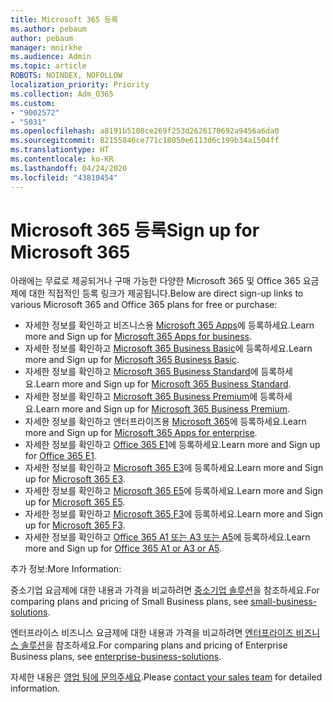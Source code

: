 ```yaml
---
title: Microsoft 365 등록
ms.author: pebaum
author: pebaum
manager: mnirkhe
ms.audience: Admin
ms.topic: article
ROBOTS: NOINDEX, NOFOLLOW
localization_priority: Priority
ms.collection: Adm_O365
ms.custom:
- "9002572"
- "5031"
ms.openlocfilehash: a8191b5108ce269f253d2626170692a9456a6da0
ms.sourcegitcommit: 82155846ce771c18050e6113d6c199b34a1504ff
ms.translationtype: HT
ms.contentlocale: ko-KR
ms.lasthandoff: 04/24/2020
ms.locfileid: "43810454"
---
```

# <a name="sign-up-for-microsoft-365"></a><span data-ttu-id="2e260-102">Microsoft 365 등록</span><span class="sxs-lookup"><span data-stu-id="2e260-102">Sign up for Microsoft 365</span></span>

<span data-ttu-id="2e260-103">아래에는 무료로 제공되거나 구매 가능한 다양한 Microsoft 365 및 Office 365 요금제에 대한 직접적인 등록 링크가 제공됩니다.</span><span class="sxs-lookup"><span data-stu-id="2e260-103">Below are direct sign-up links to various Microsoft 365 and Office 365 plans for free or purchase:</span></span>

- <span data-ttu-id="2e260-104">자세한 정보를 확인하고 비즈니스용 [Microsoft 365 Apps](https://products.office.com/business/office-365-business?activetab=pivot%3aoverviewtab)에 등록하세요.</span><span class="sxs-lookup"><span data-stu-id="2e260-104">Learn more and Sign up for [Microsoft 365 Apps for business](https://products.office.com/business/office-365-business?activetab=pivot%3aoverviewtab).</span></span>
- <span data-ttu-id="2e260-105">자세한 정보를 확인하고 [Microsoft 365 Business Basic](https://products.office.com/business/office-365-business-essentials?activetab=pivot%3aoverviewtab)에 등록하세요.</span><span class="sxs-lookup"><span data-stu-id="2e260-105">Learn more and Sign up for [Microsoft 365 Business Basic](https://products.office.com/business/office-365-business-essentials?activetab=pivot%3aoverviewtab).</span></span>
- <span data-ttu-id="2e260-106">자세한 정보를 확인하고 [Microsoft 365 Business Standard](https://products.office.com/business/office-365-business-premium?activetab=pivot%3aoverviewtab)에 등록하세요.</span><span class="sxs-lookup"><span data-stu-id="2e260-106">Learn more and Sign up for [Microsoft 365 Business Standard](https://products.office.com/business/office-365-business-premium?activetab=pivot%3aoverviewtab).</span></span>
- <span data-ttu-id="2e260-107">자세한 정보를 확인하고 [Microsoft 365 Business Premium](https://www.microsoft.com/microsoft-365/business/microsoft-365-business?activetab=pivot%3aoverviewtab)에 등록하세요.</span><span class="sxs-lookup"><span data-stu-id="2e260-107">Learn more and Sign up for [Microsoft 365 Business Premium](https://www.microsoft.com/microsoft-365/business/microsoft-365-business?activetab=pivot%3aoverviewtab).</span></span>
- <span data-ttu-id="2e260-108">자세한 정보를 확인하고 엔터프라이즈용 [Microsoft 365](https://products.office.com/business/office-365-proplus-product?activetab=pivot%3aoverviewtab)에 등록하세요.</span><span class="sxs-lookup"><span data-stu-id="2e260-108">Learn more and Sign up for [Microsoft 365 Apps for enterprise](https://products.office.com/business/office-365-proplus-product?activetab=pivot%3aoverviewtab).</span></span>
- <span data-ttu-id="2e260-109">자세한 정보를 확인하고 [Office 365 E1](https://www.microsoft.com/microsoft-365/business/office-365-enterprise-e1-business-software?activetab=pivot:overviewtab)에 등록하세요.</span><span class="sxs-lookup"><span data-stu-id="2e260-109">Learn more and Sign up for [Office 365 E1](https://www.microsoft.com/microsoft-365/business/office-365-enterprise-e1-business-software?activetab=pivot:overviewtab).</span></span>
- <span data-ttu-id="2e260-110">자세한 정보를 확인하고 [Microsoft 365 E3](https://www.microsoft.com/microsoft-365/enterprise-e3-business-software)에 등록하세요.</span><span class="sxs-lookup"><span data-stu-id="2e260-110">Learn more and Sign up for [Microsoft 365 E3](https://www.microsoft.com/microsoft-365/enterprise-e3-business-software).</span></span>
- <span data-ttu-id="2e260-111">자세한 정보를 확인하고 [Microsoft 365 E5](https://www.microsoft.com/microsoft-365/enterprise-e5-business-software?activetab=pivot%3aoverviewtab)에 등록하세요.</span><span class="sxs-lookup"><span data-stu-id="2e260-111">Learn more and Sign up for [Microsoft 365 E5](https://www.microsoft.com/microsoft-365/enterprise-e5-business-software?activetab=pivot%3aoverviewtab).</span></span>
- <span data-ttu-id="2e260-112">자세한 정보를 확인하고 [Microsoft 365 F3](https://www.microsoft.com/microsoft-365/microsoft-365-enterprise-f3?activetab=pivot%3aoverviewtab)에 등록하세요.</span><span class="sxs-lookup"><span data-stu-id="2e260-112">Learn more and Sign up for [Microsoft 365 F3](https://www.microsoft.com/microsoft-365/microsoft-365-enterprise-f3?activetab=pivot%3aoverviewtab).</span></span>
- <span data-ttu-id="2e260-113">자세한 정보를 확인하고 [Office 365 A1 또는 A3 또는 A5](https://www.microsoft.com/microsoft-365/academic/compare-office-365-education-plans?activetab=tab:primaryr1)에 등록하세요.</span><span class="sxs-lookup"><span data-stu-id="2e260-113">Learn more and Sign up for [Office 365 A1 or A3 or A5](https://www.microsoft.com/microsoft-365/academic/compare-office-365-education-plans?activetab=tab:primaryr1).</span></span>

<span data-ttu-id="2e260-114">추가 정보:</span><span class="sxs-lookup"><span data-stu-id="2e260-114">More Information:</span></span>

<span data-ttu-id="2e260-115">중소기업 요금제에 대한 내용과 가격을 비교하려면 [중소기업 솔루션](https://products.office.com/business/small-business-solutions#office-ContentAreaHeadingTemplate-1cuvapm)을 참조하세요.</span><span class="sxs-lookup"><span data-stu-id="2e260-115">For comparing plans and pricing of Small Business plans, see [small-business-solutions](https://products.office.com/business/small-business-solutions#office-ContentAreaHeadingTemplate-1cuvapm).</span></span>

<span data-ttu-id="2e260-116">엔터프라이스 비즈니스 요금제에 대한 내용과 가격을 비교하려면 [엔터프라이즈 비즈니스 솔루션](https://www.microsoft.com/microsoft-365/business/compare-more-office-365-for-business-plans)을 참조하세요.</span><span class="sxs-lookup"><span data-stu-id="2e260-116">For comparing plans and pricing of Enterprise Business plans, see [enterprise-business-solutions](https://www.microsoft.com/microsoft-365/business/compare-more-office-365-for-business-plans).</span></span>

<span data-ttu-id="2e260-117">자세한 내용은 [영업 팀에 문의주세요](https://go.microsoft.com/fwlink/?linkid=2127718).</span><span class="sxs-lookup"><span data-stu-id="2e260-117">Please [contact your sales team](https://go.microsoft.com/fwlink/?linkid=2127718) for detailed information.</span></span>
